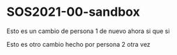 # SOS2021-00-sandbox
Esto es un cambio de persona 1 de nuevo ahora si que si

Esto es otro cambio hecho por persona 2 otra vez
